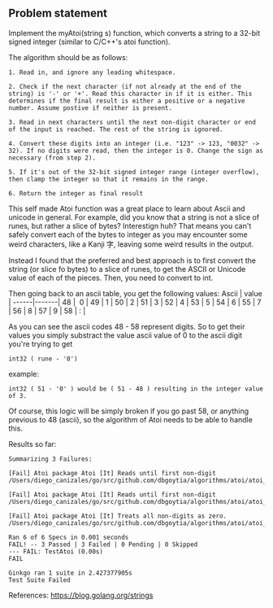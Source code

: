 Problem statement
---------------

Implement the myAtoi(string s) function, which converts a string to a 32-bit signed integer (similar to C/C++'s atoi function).
	
The algorithm should be as follows:

    1. Read in, and ignore any leading whitespace.

    2. Check if the next character (if not already at the end of the string) is '-' or '+'. Read this character in if it is either. This determines if the final result is either a positive or a negative number. Assume postive if neither is present.

    3. Read in next characters until the next non-digit character or end of the input is reached. The rest of the string is ignored.

    4. Convert these digits into an integer (i.e. "123" -> 123, "0032" -> 32). If no digits were read, then the integer is 0. Change the sign as necessary (from step 2).

    5. If it's out of the 32-bit signed integer range (integer overflow), then clamp the integer so that it remains in the range.

    6. Return the integer as final result


This self made Atoi function was a great place to learn about Ascii and unicode in general. For example, did you know that a string is not a slice of runes, but rather a slice of bytes? Interestign huh? That means you can't safely convert each of the bytes to integer as you may encounter some weird characters, like a Kanji 字, leaving some weird results in the output.

Instead I found that the preferred and best approach is to first convert the string (or slice fo bytes) to a slice of runes, to get the ASCII or Unicode value of each of the pieces. Then, you need to convert to int.

Then going back to an ascii table, you get the following values:
Ascii | value |
------|-------|
48    |   0   |
49    |   1   |
50    |   2   |
51    |   3   |
52    |   4   |
53    |   5   |
54    |   6   |
55    |   7   |
56    |   8   |
57    |   9   |
58    |   :   |  

As you can see the ascii codes 48 - 58 represent digits. So to get their values you simply substract the value ascii value of 0 to the ascii digit you're trying to get

```
int32 ( rune - '0')
```
example:
```
int32 ( 51 - '0' ) would be ( 51 - 48 ) resulting in the integer value of 3.
```

Of course, this logic will be simply broken if you go past 58, or anything previous to 48 (ascii), so the algorithm of Atoi needs to be able to handle this.



Results so far:
```
Summarizing 3 Failures:

[Fail] Atoi package Atoi [It] Reads until first non-digit 
/Users/diego_canizales/go/src/github.com/dbgoytia/algorithms/atoi/atoi_test.go:32

[Fail] Atoi package Atoi [It] Reads until first non-digit 
/Users/diego_canizales/go/src/github.com/dbgoytia/algorithms/atoi/atoi_test.go:38

[Fail] Atoi package Atoi [It] Treats all non-digits as zero. 
/Users/diego_canizales/go/src/github.com/dbgoytia/algorithms/atoi/atoi_test.go:44

Ran 6 of 6 Specs in 0.001 seconds
FAIL! -- 3 Passed | 3 Failed | 0 Pending | 0 Skipped
--- FAIL: TestAtoi (0.00s)
FAIL

Ginkgo ran 1 suite in 2.427377905s
Test Suite Failed
```



References:
https://blog.golang.org/strings